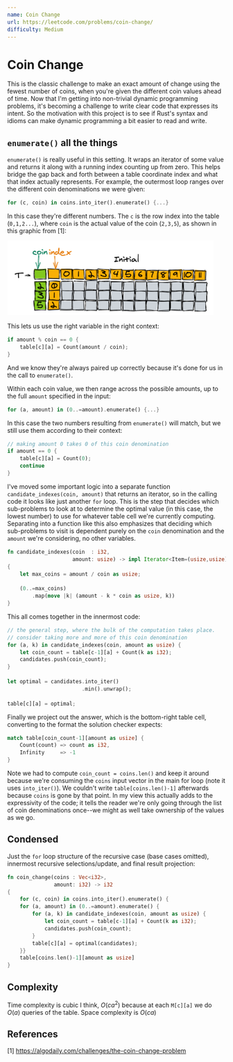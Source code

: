 ```yaml
---
name: Coin Change
url: https://leetcode.com/problems/coin-change/
difficulty: Medium
---
```


# Coin Change

This is the classic challenge to make an exact amount of change using the fewest number of coins, when you're given the different coin values ahead of time.  Now that I'm getting into non-trivial dynamic programming problems, it's becoming a challenge to write clear code that expresses its intent.  So the motivation with this project is to see if Rust's syntax and idioms can make dynamic programming a bit easier to read and write.

## `enumerate()` all the things

`enumerate()` is really useful in this setting.  It wraps an iterator of some value and returns it along with a running index counting up from zero. This helps bridge the gap back and forth between a table coordinate index and what that index actually represents. For example, the outermost loop ranges over the different coin denominations we were given:

```rust
for (c, coin) in coins.into_iter().enumerate() {...}
```

In this case they're different numbers. The `c` is the row index into the table (`0,1,2...`), where `coin` is the actual value of the coin (`2,3,5`), as shown in this graphic from [1]:

![table indexes](./images/coin-change-1.png)

This lets us use the right variable in the right context:

```rust
if amount % coin == 0 {
    table[c][a] = Count(amount / coin);
}
```

And we know they're always paired up correctly because it's done for us in the call to `enumerate()`.

Within each coin value, we then range across the possible amounts, up to the full `amount` specified in the input:

```rust
for (a, amount) in (0..=amount).enumerate() {...}
```

In this case the two numbers resulting from `enumerate()` will match, but we still use them according to their context:

```rust
// making amount 0 takes 0 of this coin denomination
if amount == 0 {
    table[c][a] = Count(0);
    continue
}
```

I've moved some important logic into a separate function `candidate_indexes(coin, amount)` that returns an iterator, so in the calling code it looks like just another `for` loop. This is the step that decides which sub-problems to look at to determine the optimal value (in this case, the lowest number) to use for whatever table cell we're currently computing. Separating into a function like this also emphasizes that deciding which sub-problems to visit is dependent purely on the `coin` denomination and the `amount` we're considering, no other variables.

```rust
fn candidate_indexes(coin  : i32,
                     amount: usize) -> impl Iterator<Item=(usize,usize)>
{
    let max_coins = amount / coin as usize;

    (0..=max_coins)
        .map(move |k| (amount - k * coin as usize, k))
}
```

This all comes together in the innermost code:

```rust
// the general step, where the bulk of the computation takes place.
// consider taking more and more of this coin denomination
for (a, k) in candidate_indexes(coin, amount as usize) {
    let coin_count = table[c-1][a] + Count(k as i32);
    candidates.push(coin_count);
}

let optimal = candidates.into_iter()
                        .min().unwrap();

table[c][a] = optimal;
```

Finally we project out the answer, which is the bottom-right table cell, converting to the format the solution checker expects:

```rust
match table[coin_count-1][amount as usize] {
    Count(count) => count as i32,
    Infinity     => -1
}
```

Note we had to compute `coin_count = coins.len()` and keep it around because we're consuming the `coins` input vector in the main for loop (note it uses `into_iter()`). We couldn't write `table[coins.len()-1]` afterwards because `coins` is gone by that point.  In my view this actually adds to the expressivity of the code; it tells the reader we're only going through the list of coin denominations once--we might as well take ownership of the values as we go.


## Condensed

Just the `for` loop structure of the recursive case (base cases omitted), innermost recursive selections/update, and final result projection:

```rust
fn coin_change(coins : Vec<i32>,
               amount: i32) -> i32
{
    for (c, coin) in coins.into_iter().enumerate() {
    for (a, amount) in (0..=amount).enumerate() {
        for (a, k) in candidate_indexes(coin, amount as usize) {
            let coin_count = table[c-1][a] + Count(k as i32);
            candidates.push(coin_count);
        }
        table[c][a] = optimal(candidates);
    }}
    table[coins.len()-1][amount as usize]
}
```


## Complexity

Time complexity is cubic I think, $O(ca^2)$ because at each `M[c][a]` we do $O(a)$ queries of the table.
Space complexity is $O(ca)$


## References

[1] https://algodaily.com/challenges/the-coin-change-problem
